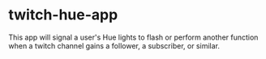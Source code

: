 # twitch-hue-app

This app will signal a user's Hue lights to flash or perform another function when a twitch channel gains a follower, a subscriber, or similar.
